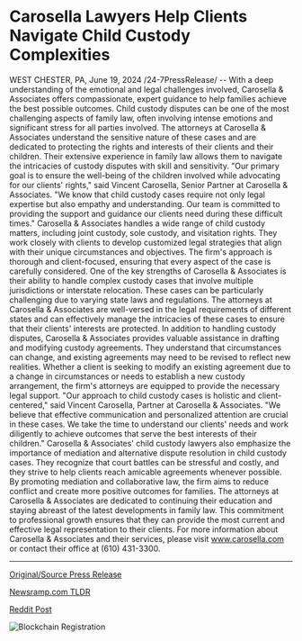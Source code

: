 # Carosella Lawyers Help Clients Navigate Child Custody Complexities

WEST CHESTER, PA, June 19, 2024 /24-7PressRelease/ -- With a deep understanding of the emotional and legal challenges involved, Carosella & Associates offers compassionate, expert guidance to help families achieve the best possible outcomes.  Child custody disputes can be one of the most challenging aspects of family law, often involving intense emotions and significant stress for all parties involved. The attorneys at Carosella & Associates understand the sensitive nature of these cases and are dedicated to protecting the rights and interests of their clients and their children. Their extensive experience in family law allows them to navigate the intricacies of custody disputes with skill and sensitivity.  "Our primary goal is to ensure the well-being of the children involved while advocating for our clients' rights," said Vincent Carosella, Senior Partner at Carosella & Associates. "We know that child custody cases require not only legal expertise but also empathy and understanding. Our team is committed to providing the support and guidance our clients need during these difficult times."  Carosella & Associates handles a wide range of child custody matters, including joint custody, sole custody, and visitation rights. They work closely with clients to develop customized legal strategies that align with their unique circumstances and objectives. The firm's approach is thorough and client-focused, ensuring that every aspect of the case is carefully considered.  One of the key strengths of Carosella & Associates is their ability to handle complex custody cases that involve multiple jurisdictions or interstate relocation. These cases can be particularly challenging due to varying state laws and regulations. The attorneys at Carosella & Associates are well-versed in the legal requirements of different states and can effectively manage the intricacies of these cases to ensure that their clients' interests are protected.  In addition to handling custody disputes, Carosella & Associates provides valuable assistance in drafting and modifying custody agreements. They understand that circumstances can change, and existing agreements may need to be revised to reflect new realities. Whether a client is seeking to modify an existing agreement due to a change in circumstances or needs to establish a new custody arrangement, the firm's attorneys are equipped to provide the necessary legal support.  "Our approach to child custody cases is holistic and client-centered," said Vincent Carosella, Partner at Carosella & Associates. "We believe that effective communication and personalized attention are crucial in these cases. We take the time to understand our clients' needs and work diligently to achieve outcomes that serve the best interests of their children."  Carosella & Associates' child custody lawyers also emphasize the importance of mediation and alternative dispute resolution in child custody cases. They recognize that court battles can be stressful and costly, and they strive to help clients reach amicable agreements whenever possible. By promoting mediation and collaborative law, the firm aims to reduce conflict and create more positive outcomes for families.  The attorneys at Carosella & Associates are dedicated to continuing their education and staying abreast of the latest developments in family law. This commitment to professional growth ensures that they can provide the most current and effective legal representation to their clients.  For more information about Carosella & Associates and their services, please visit www.carosella.com or contact their office at (610) 431-3300. 

---

[Original/Source Press Release](https://www.24-7pressrelease.com/press-release/511792/carosella-lawyers-help-clients-navigate-child-custody-complexities)
                    

[Newsramp.com TLDR](None) 



[Reddit Post](https://www.reddit.com/r/newsramp/comments/1do6e3l/carosella_associates_compassionate_guidance_in/) 



![Blockchain Registration](https://cdn.newsramp.app/24-7PressRelease/qrcode/246/19/hintviGG.webp)